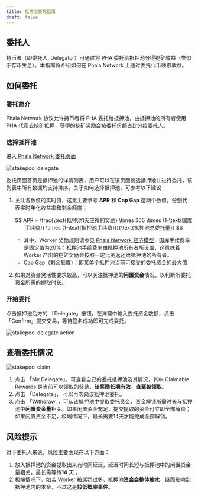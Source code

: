 ```yaml
---
title: 抵押池委托指南
draft: false
---
```


<script>
  MathJax = {
    tex: {
      inlineMath: [['$', '$'], ['\\(', '\\)']],
      displayMath: [['$$','$$'], ['\\[', '\\]']],
      processEscapes: true,
      processEnvironments: true
    },
    options: {
      skipHtmlTags: ['script', 'noscript', 'style', 'textarea', 'pre']
    }
  };
  window.addEventListener('load', (event) => {
      document.querySelectorAll("mjx-container").forEach(function(x){
        x.parentElement.classList += 'has-jax'})
    });
</script>
<script type="text/javascript" id="MathJax-script" async
  src="https://cdn.jsdelivr.net/npm/mathjax@3/es5/tex-mml-chtml.js"></script>

## 委托人

持币者（即委托人, Delegator）可通过将 PHA 委托给抵押池分得挖矿收益（类似于存币生息）。本指南将介绍如何在 Phala Network 上通过委托代币赚取收益。

## 如何委托

### 委托简介

Phala Network 协议允许持币者将 PHA 委托给抵押池，由抵押池的所有者使用 PHA 代币去挖矿抵押，获得的挖矿奖励会按委托份额占比分给委托人。

### 选择抵押池

进入 [Phala Network 委托页面]( https://app.phala.network/delegate/ )

![stakepool delegate](/images/docs/khala-user/stakepool-delegate.jpg)

委托页面首页是抵押池的详情列表，用户可以在该页面挑选抵押池并进行委托，该列表中所有数据均支持排序。关于如何选择抵押池，可参考以下建议：

1. 关注各数值的实时值，这里主要参考 **APR** 和 **Cap Gap** 这两个数值，分别代表实时年化收益率和剩余额度；

    $$
    APR = \frac{\text{抵押池1天应得的奖励} \times 365 \times (1-\text{国库手续费}) \times (1-\text{抵押池手续费})}{\text{抵押池总委托量}}
    $$

    - 其中，Worker 奖励规则请参见 [Phala Network 经济模型](https://mp.weixin.qq.com/s/E9p9619CS50T3oE_-QSIuQ)，国库手续费率是固定值为20%；抵押池手续费率由抵押池所有者所设置，这意味着 Worker 产出的挖矿奖励会按照一定比例返还给抵押池的所有者。
    - Cap Gap（剩余额度）：即某单个抵押池当前可接受的委托资金的最大值

2. 如果对资金灵活性要求较高，可以关注抵押池的**闲置资金**情况，以判断所委托资金所需的提取时长。

### 开始委托

点击抵押池后方的 「Delegate」按钮，在弹窗中输入委托资金数额，点击 「Confirm」提交交易，等待签名成功即可完成委托。

![stakepool delegate action](/images/docs/khala-user/stakepool-delegate-action.jpg)

## 查看委托情况

![stakepool claim](/images/docs/khala-user/stakepool-claim.jpg)

1. 点击 「My Delegate」，可查看自己的委托抵押池及其情况，其中 Claimable Rewards 是当前可以领取的奖励，**该奖励长期有效，直至被领取**。
2. 点击 「Delegate」， 可以再次向该抵押池委托。
3. 点击 「Withdraw」，可从该抵押池中提取委托资金，资金解锁所需时长与抵押池中**闲置资金量**相关。如果闲置资金充足，提交提取的资金可立即全部解锁；如果闲置资金不足，极端情况下，最长需要14天才能完成全部解锁。

## 风险提示

对于委托人来说，风险主要表现在以下方面：

1. 放入抵押池的资金提取出来有时间延迟，延迟时间长短与抵押池中的闲置资金量相关，最长需等待**14** 天；
2. 极端情况下，如若 Worker 被惩罚过多，抵押池**资金会整体缩水**，继而影响到抵押池内的本金，不过这是**较低概率事件**。

